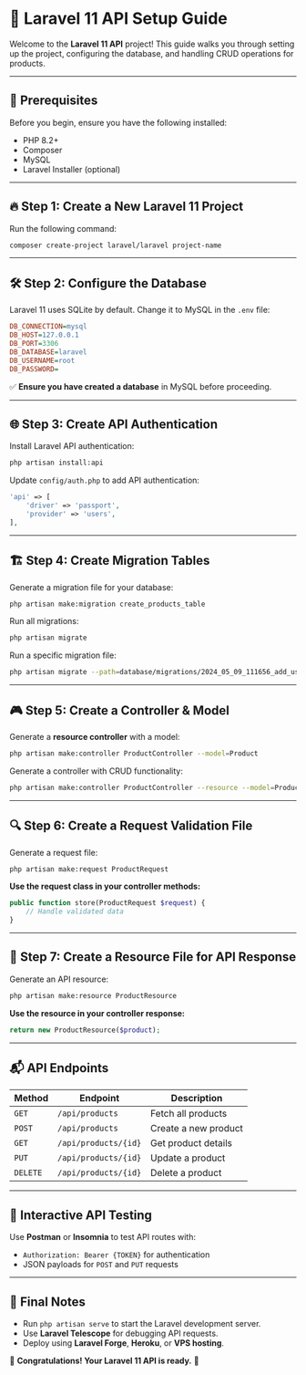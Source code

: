 # 🚀 Laravel 11 API Setup Guide

Welcome to the **Laravel 11 API** project! This guide walks you through setting up the project, configuring the database, and handling CRUD operations for products.

---

## 📌 Prerequisites

Before you begin, ensure you have the following installed:
- PHP 8.2+
- Composer
- MySQL
- Laravel Installer (optional)

---

## 🔥 Step 1: Create a New Laravel 11 Project

Run the following command:
```bash
composer create-project laravel/laravel project-name
```

---

## 🛠 Step 2: Configure the Database

Laravel 11 uses SQLite by default. Change it to MySQL in the `.env` file:

```ini
DB_CONNECTION=mysql
DB_HOST=127.0.0.1
DB_PORT=3306
DB_DATABASE=laravel
DB_USERNAME=root
DB_PASSWORD=
```

✅ **Ensure you have created a database** in MySQL before proceeding.

---

## 🌐 Step 3: Create API Authentication

Install Laravel API authentication:
```bash
php artisan install:api
```

Update `config/auth.php` to add API authentication:
```php
'api' => [
    'driver' => 'passport',
    'provider' => 'users',
],
```

---

## 🏗 Step 4: Create Migration Tables

Generate a migration file for your database:
```bash
php artisan make:migration create_products_table
```

Run all migrations:
```bash
php artisan migrate
```

Run a specific migration file:
```bash
php artisan migrate --path=database/migrations/2024_05_09_111656_add_username_to_users_table.php
```

---

## 🎮 Step 5: Create a Controller & Model

Generate a **resource controller** with a model:
```bash
php artisan make:controller ProductController --model=Product
```

Generate a controller with CRUD functionality:
```bash
php artisan make:controller ProductController --resource --model=Product
```

---

## 🔍 Step 6: Create a Request Validation File

Generate a request file:
```bash
php artisan make:request ProductRequest
```

**Use the request class in your controller methods:**
```php
public function store(ProductRequest $request) {
    // Handle validated data
}
```

---

## 📡 Step 7: Create a Resource File for API Response

Generate an API resource:
```bash
php artisan make:resource ProductResource
```

**Use the resource in your controller response:**
```php
return new ProductResource($product);
```

---

## 📬 API Endpoints

| Method | Endpoint | Description |
|--------|---------|-------------|
| `GET` | `/api/products` | Fetch all products |
| `POST` | `/api/products` | Create a new product |
| `GET` | `/api/products/{id}` | Get product details |
| `PUT` | `/api/products/{id}` | Update a product |
| `DELETE` | `/api/products/{id}` | Delete a product |

---

## 🎨 Interactive API Testing

Use **Postman** or **Insomnia** to test API routes with:
- `Authorization: Bearer {TOKEN}` for authentication
- JSON payloads for `POST` and `PUT` requests

---

## 📌 Final Notes

- Run `php artisan serve` to start the Laravel development server.
- Use **Laravel Telescope** for debugging API requests.
- Deploy using **Laravel Forge**, **Heroku**, or **VPS hosting**.

🎉 **Congratulations! Your Laravel 11 API is ready.** 🚀

